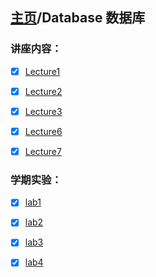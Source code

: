 ## [主页](../README.md)/Database 数据库

### 讲座内容：
- [x] [Lecture1](Lecture1.md)
- [x] [Lecture2](Lecture2.md)  
- [x] [Lecture3](Lecture3.md)
- [x] [Lecture6](Lecture6.md)
- [x] [Lecture7](Lecture7.md)  


### 学期实验：
- [x] [lab1](labs/lab1/readme.md) 
- [x] [lab2](labs/lab2/readme.md)
- [x] [lab3](labs/lab3/readme.md)
- [x] [lab4](labs/lab4/readme.md) 

